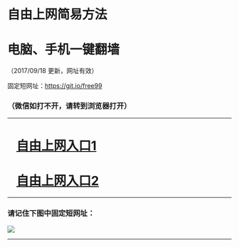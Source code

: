﻿# 自由上网简易方法

# 电脑、手机一键翻墙

（2017/09/18 更新，网址有效）

固定短网址：https://git.io/free99

### （微信如打不开，请转到浏览器打开）


***





# &nbsp;&nbsp; <a href="http://ft437820883.fwq-tz1005.info/fwqtz01.html?t=09180014778 " target="_blank">自由上网入口1</a>
# &nbsp;&nbsp; <a href="http://ft2934320682.fwq-tz1006.info/fwqtz02.html?t=091800110551 " target="_blank">自由上网入口2</a>
***

### 请记住下图中固定短网址：

<img src="https://s3-us-west-2.amazonaws.com/fwq-1001/yjfq-20170905okok.png" /> 


***

